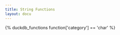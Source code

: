 ```yaml
---
title: String Functions
layout: docu
---
```


{% duckdb_functions function['category'] == 'char' %}

